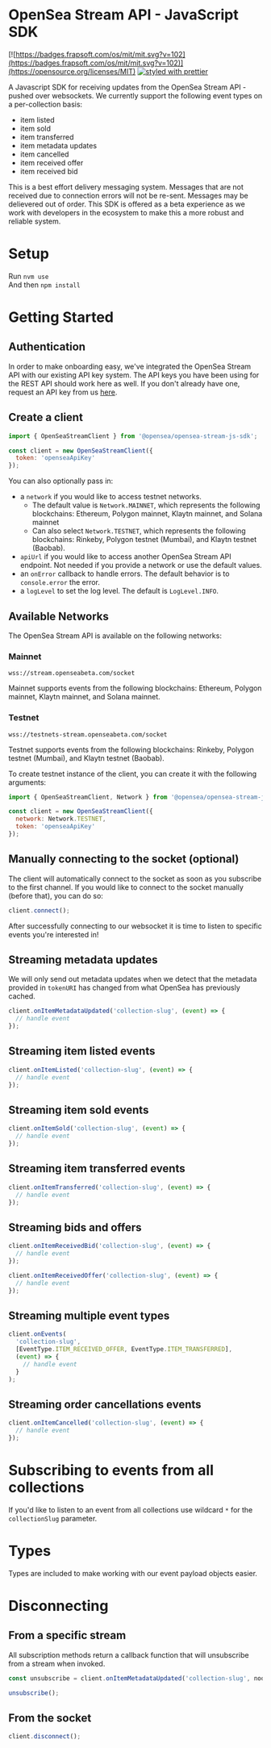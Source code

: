 # OpenSea Stream API - JavaScript SDK

[![https://badges.frapsoft.com/os/mit/mit.svg?v=102](https://badges.frapsoft.com/os/mit/mit.svg?v=102)](https://opensource.org/licenses/MIT)
[![styled with prettier](https://img.shields.io/badge/styled_with-prettier-ff69b4.svg)](https://github.com/prettier/prettier)

A Javascript SDK for receiving updates from the OpenSea Stream API - pushed over websockets. We currently support the following event types on a per-collection basis:

- item listed
- item sold
- item transferred
- item metadata updates
- item cancelled
- item received offer
- item received bid

This is a best effort delivery messaging system. Messages that are not received due to connection errors will not be re-sent. Messages may be delievered out of order. This SDK is offered as a beta experience as we work with developers in the ecosystem to make this a more robust and reliable system.

# Setup

Run `nvm use`  
And then `npm install`

# Getting Started

## Authentication

In order to make onboarding easy, we've integrated the OpenSea Stream API with our existing API key system. The API keys you have been using for the REST API should work here as well. If you don't already have one, request an API key from us [here](https://docs.opensea.io/reference/request-an-api-key).

## Create a client

```javascript
import { OpenSeaStreamClient } from '@opensea/opensea-stream-js-sdk';

const client = new OpenSeaStreamClient({
  token: 'openseaApiKey'
});
```

You can also optionally pass in:

- a `network` if you would like to access testnet networks.
  - The default value is `Network.MAINNET`, which represents the following blockchains: Ethereum, Polygon mainnet, Klaytn mainnet, and Solana mainnet
  - Can also select `Network.TESTNET`, which represents the following blockchains: Rinkeby, Polygon testnet (Mumbai), and Klaytn testnet (Baobab).
- `apiUrl` if you would like to access another OpenSea Stream API endpoint. Not needed if you provide a network or use the default values.
- an `onError` callback to handle errors. The default behavior is to `console.error` the error.
- a `logLevel` to set the log level. The default is `LogLevel.INFO`.

## Available Networks

The OpenSea Stream API is available on the following networks:

### Mainnet

`wss://stream.openseabeta.com/socket`

Mainnet supports events from the following blockchains: Ethereum, Polygon mainnet, Klaytn mainnet, and Solana mainnet.

### Testnet

`wss://testnets-stream.openseabeta.com/socket`

Testnet supports events from the following blockchains: Rinkeby, Polygon testnet (Mumbai), and Klaytn testnet (Baobab).

To create testnet instance of the client, you can create it with the following arguments:

```javascript
import { OpenSeaStreamClient, Network } from '@opensea/opensea-stream-js-sdk';

const client = new OpenSeaStreamClient({
  network: Network.TESTNET,
  token: 'openseaApiKey'
});
```

## Manually connecting to the socket (optional)

The client will automatically connect to the socket as soon as you subscribe to the first channel.
If you would like to connect to the socket manually (before that), you can do so:

```javascript
client.connect();
```

After successfully connecting to our websocket it is time to listen to specific events you're interested in!

## Streaming metadata updates

We will only send out metadata updates when we detect that the metadata provided in `tokenURI` has changed from what OpenSea has previously cached.

```javascript
client.onItemMetadataUpdated('collection-slug', (event) => {
  // handle event
});
```

## Streaming item listed events

```javascript
client.onItemListed('collection-slug', (event) => {
  // handle event
});
```

## Streaming item sold events

```javascript
client.onItemSold('collection-slug', (event) => {
  // handle event
});
```

## Streaming item transferred events

```javascript
client.onItemTransferred('collection-slug', (event) => {
  // handle event
});
```

## Streaming bids and offers

```javascript
client.onItemReceivedBid('collection-slug', (event) => {
  // handle event
});

client.onItemReceivedOffer('collection-slug', (event) => {
  // handle event
});
```

## Streaming multiple event types

```javascript
client.onEvents(
  'collection-slug',
  [EventType.ITEM_RECEIVED_OFFER, EventType.ITEM_TRANSFERRED],
  (event) => {
    // handle event
  }
);
```

## Streaming order cancellations events

```javascript
client.onItemCancelled('collection-slug', (event) => {
  // handle event
});
```

# Subscribing to events from all collections

If you'd like to listen to an event from all collections use wildcard `*` for the `collectionSlug` parameter.

# Types

Types are included to make working with our event payload objects easier.

# Disconnecting

## From a specific stream

All subscription methods return a callback function that will unsubscribe from a stream when invoked.

```javascript
const unsubscribe = client.onItemMetadataUpdated('collection-slug', noop);

unsubscribe();
```

## From the socket

```javascript
client.disconnect();
```
